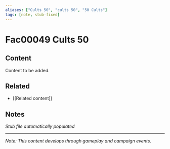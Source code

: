 ```yaml
---
aliases: ["Cults 50", "cults 50", "50 Cults"]
tags: [note, stub-fixed]
---
```


# Fac00049 Cults 50

## Content
Content to be added.

## Related
- [[Related content]]

## Notes
*Stub file automatically populated*

---
*Note: This content develops through gameplay and campaign events.*